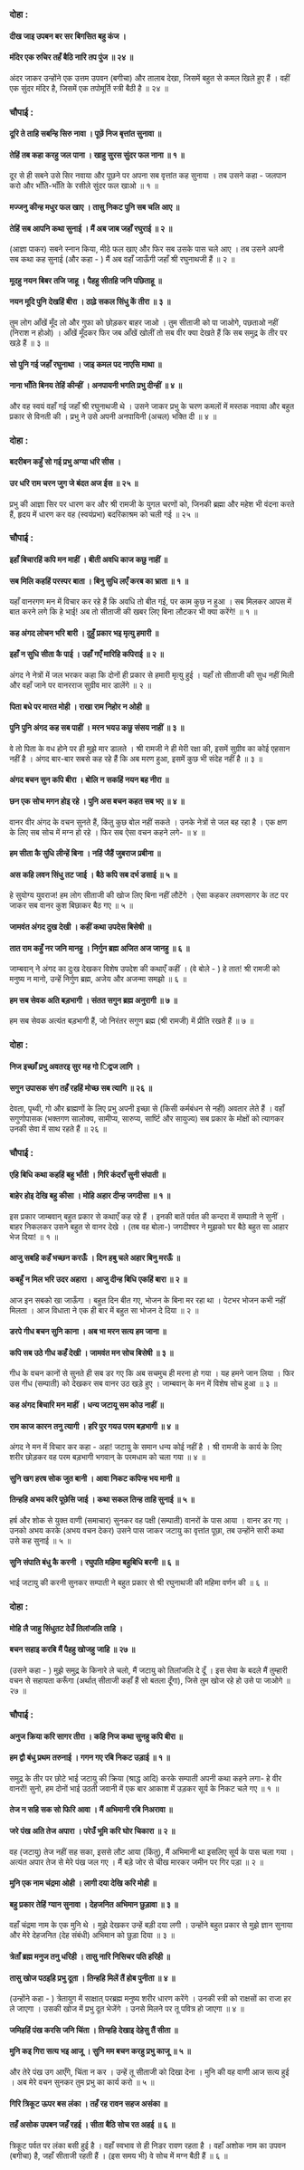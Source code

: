 ### दोहा :

#### दीख जाइ उपबन बर सर बिगसित बहु कंज ।
#### मंदिर एक रुचिर तहँ बैठि नारि तप पुंज ॥ २४ ॥

अंदर जाकर उन्होंने एक उत्तम उपवन (बगीचा) और तालाब देखा, जिसमें बहुत से कमल खिले हुए हैं । वहीं एक सुंदर मंदिर है, जिसमें एक तपोमूर्ति स्त्री बैठी है ॥ २४ ॥

### चौपाई :

#### दूरि ते ताहि सबन्हि सिरु नावा । पूछें निज बृत्तांत सुनावा ॥
#### तेहिं तब कहा करहु जल पाना । खाहु सुरस सुंदर फल नाना ॥ १ ॥

दूर से ही सबने उसे सिर नवाया और पूछने पर अपना सब वृत्तांत कह सुनाया । तब उसने कहा - जलपान करो और भाँति-भाँति के रसीले सुंदर फल खाओ ॥ १ ॥

#### मज्जनु कीन्ह मधुर फल खाए । तासु निकट पुनि सब चलि आए ॥
#### तेहिं सब आपनि कथा सुनाई । मैं अब जाब जहाँ रघुराई ॥ २ ॥

(आज्ञा पाकर) सबने स्नान किया, मीठे फल खाए और फिर सब उसके पास चले आए । तब उसने अपनी सब कथा कह सुनाई (और कहा - ) मैं अब वहाँ जाऊँगी जहाँ श्री रघुनाथजी हैं ॥ २ ॥

#### मूदहु नयन बिबर तजि जाहू । पैहहु सीतहि जनि पछिताहू ॥
#### नयन मूदि पुनि देखहिं बीरा । ठाढ़े सकल सिंधु कें तीरा ॥ ३ ॥

तुम लोग आँखें मूँद लो और गुफा को छोड़कर बाहर जाओ । तुम सीताजी को पा जाओगे, पछताओ नहीं (निराश न होओ) । आँखें मूँदकर फिर जब आँखें खोलीं तो सब वीर क्या देखते हैं कि सब समुद्र के तीर पर खड़े हैं ॥ ३ ॥

#### सो पुनि गई जहाँ रघुनाथा । जाइ कमल पद नाएसि माथा ॥
#### नाना भाँति बिनय तेहिं कीन्हीं । अनपायनी भगति प्रभु दीन्हीं ॥ ४ ॥

और वह स्वयं वहाँ गई जहाँ श्री रघुनाथजी थे । उसने जाकर प्रभु के चरण कमलों में मस्तक नवाया और बहुत प्रकार से विनती की । प्रभु ने उसे अपनी अनपायिनी (अचल) भक्ति दी ॥ ४ ॥

### दोहा :

#### बदरीबन कहुँ सो गई प्रभु अग्या धरि सीस ।
#### उर धरि राम चरन जुग जे बंदत अज ईस ॥ २५ ॥

प्रभु की आज्ञा सिर पर धारण कर और श्री रामजी के युगल चरणों को, जिनकी ब्रह्मा और महेश भी वंदना करते हैं, हृदय में धारण कर वह (स्वयंप्रभा) बदरिकाश्रम को चली गई ॥ २५ ॥

### चौपाई :

#### इहाँ बिचारहिं कपि मन माहीं । बीती अवधि काज कछु नाहीं ॥
#### सब मिलि कहहिं परस्पर बाता । बिनु सुधि लएँ करब का भ्राता ॥ १ ॥

यहाँ वानरगण मन में विचार कर रहे हैं कि अवधि तो बीत गई, पर काम कुछ न हुआ । सब मिलकर आपस में बात करने लगे कि हे भाई! अब तो सीताजी की खबर लिए बिना लौटकर भी क्या करेंगे! ॥ १ ॥

#### कह अंगद लोचन भरि बारी । दुहुँ प्रकार भइ मृत्यु हमारी ॥
#### इहाँ न सुधि सीता कै पाई । उहाँ गएँ मारिहि कपिराई ॥ २ ॥

अंगद ने नेत्रों में जल भरकर कहा कि दोनों ही प्रकार से हमारी मृत्यु हुई । यहाँ तो सीताजी की सुध नहीं मिली और वहाँ जाने पर वानरराज सुग्रीव मार डालेंगे ॥ २ ॥

#### पिता बधे पर मारत मोही । राखा राम निहोर न ओही ॥
#### पुनि पुनि अंगद कह सब पाहीं । मरन भयउ कछु संसय नाहीं ॥ ३ ॥

वे तो पिता के वध होने पर ही मुझे मार डालते । श्री रामजी ने ही मेरी रक्षा की, इसमें सुग्रीव का कोई एहसान नहीं है । अंगद बार-बार सबसे कह रहे हैं कि अब मरण हुआ, इसमें कुछ भी संदेह नहीं है ॥ ३ ॥

#### अंगद बचन सुन कपि बीरा । बोलि न सकहिं नयन बह नीरा ॥
#### छन एक सोच मगन होइ रहे । पुनि अस बचन कहत सब भए ॥ ४ ॥

वानर वीर अंगद के वचन सुनते हैं, किंतु कुछ बोल नहीं सकते । उनके नेत्रों से जल बह रहा है । एक क्षण के लिए सब सोच में मग्न हो रहे । फिर सब ऐसा वचन कहने लगे- ॥ ४ ॥

#### हम सीता कै सुधि लीन्हें बिना । नहिं जैहैं जुबराज प्रबीना ॥
#### अस कहि लवन सिंधु तट जाई । बैठे कपि सब दर्भ डसाई ॥ ५ ॥

हे सुयोग्य युवराज! हम लोग सीताजी की खोज लिए बिना नहीं लौटेंगे । ऐसा कहकर लवणसागर के तट पर जाकर सब वानर कुश बिछाकर बैठ गए ॥ ५ ॥

#### जामवंत अंगद दुख देखी । कहीं कथा उपदेस बिसेषी ॥
#### तात राम कहुँ नर जनि मानहु । निर्गुन ब्रह्म अजित अज जानहु ॥ ६ ॥

जाम्बवान् ने अंगद का दुःख देखकर विशेष उपदेश की कथाएँ कहीं । (वे बोले - ) हे तात! श्री रामजी को मनुष्य न मानो, उन्हें निर्गुण ब्रह्म, अजेय और अजन्मा समझो ॥ ६ ॥

#### हम सब सेवक अति बड़भागी । संतत सगुन ब्रह्म अनुरागी ॥ ७ ॥

हम सब सेवक अत्यंत बड़भागी हैं, जो निरंतर सगुण ब्रह्म (श्री रामजी) में प्रीति रखते हैं ॥ ७ ॥

### दोहा :

#### निज इच्छाँ प्रभु अवतरइ सुर मह गो ‍िद्वज लागि ।
#### सगुन उपासक संग तहँ रहहिं मोच्छ सब त्यागि ॥ २६ ॥

देवता, पृथ्वी, गो और ब्राह्मणों के लिए प्रभु अपनी इच्छा से (किसी कर्मबंधन से नहीं) अवतार लेते हैं । वहाँ सगुणोपासक (भक्तगण सालोक्य, सामीप्य, सारुप्य, सार्ष्टि और सायुज्य) सब प्रकार के मोक्षों को त्यागकर उनकी सेवा में साथ रहते हैं ॥ २६ ॥

### चौपाई :

#### एहि बिधि कथा कहहिं बहु भाँती । गिरि कंदराँ सुनी संपाती ॥
#### बाहेर होइ देखि बहु कीसा । मोहि अहार दीन्ह जगदीसा ॥ १ ॥

इस प्रकार जाम्बवान् बहुत प्रकार से कथाएँ कह रहे हैं । इनकी बातें पर्वत की कन्दरा में सम्पाती ने सुनीं । बाहर निकलकर उसने बहुत से वानर देखे । (तब वह बोला-) जगदीश्वर ने मुझको घर बैठे बहुत सा आहार भेज दिया! ॥ १ ॥

#### आजु सबहि कहँ भच्छन करऊँ । दिन हबु चले अहार बिनु मरऊँ ॥
#### कबहुँ न मिल भरि उदर अहारा । आजु दीन्ह बिधि एकहिं बारा ॥ २ ॥

आज इन सबको खा जाऊँगा । बहुत दिन बीत गए, भोजन के बिना मर रहा था । पेटभर भोजन कभी नहीं मिलता । आज विधाता ने एक ही बार में बहुत सा भोजन दे दिया ॥ २ ॥

#### डरपे गीध बचन सुनि काना । अब भा मरन सत्य हम जाना ॥
#### कपि सब उठे गीध कहँ देखी । जामवंत मन सोच बिसेषी ॥ ३ ॥

गीध के वचन कानों से सुनते ही सब डर गए कि अब सचमुच ही मरना हो गया । यह हमने जान लिया । फिर उस गीध (सम्पाती) को देखकर सब वानर उठ खड़े हुए । जाम्बवान् के मन में विशेष सोच हुआ ॥ ३ ॥

#### कह अंगद बिचारि मन माहीं । धन्य जटायू सम कोउ नाहीं ॥
#### राम काज कारन तनु त्यागी । हरि पुर गयउ परम बड़भागी ॥ ४ ॥

अंगद ने मन में विचार कर कहा - अहा! जटायु के समान धन्य कोई नहीं है । श्री रामजी के कार्य के लिए शरीर छोड़कर वह परम बड़भागी भगवान् के परमधाम को चला गया ॥ ४ ॥

#### सुनि खग हरष सोक जुत बानी । आवा निकट कपिन्ह भय मानी ॥
#### तिन्हहि अभय करि पूछेसि जाई । कथा सकल तिन्ह ताहि सुनाई ॥ ५ ॥

हर्ष और शोक से युक्त वाणी (समाचार) सुनकर वह पक्षी (सम्पाती) वानरों के पास आया । वानर डर गए । उनको अभय करके (अभय वचन देकर) उसने पास जाकर जटायु का वृत्तांत पूछा, तब उन्होंने सारी कथा उसे कह सुनाई ॥ ५ ॥

#### सुनि संपाति बंधु कै करनी । रघुपति महिमा बहुबिधि बरनी ॥ ६ ॥

भाई जटायु की करनी सुनकर सम्पाती ने बहुत प्रकार से श्री रघुनाथजी की महिमा वर्णन की ॥ ६ ॥

### दोहा :

#### मोहि लै जाहु सिंधुतट देउँ तिलांजलि ताहि ।
#### बचन सहाइ करबि मैं पैहहु खोजहु जाहि ॥ २७ ॥

(उसने कहा - ) मुझे समुद्र के किनारे ले चलो, मैं जटायु को तिलांजलि दे दूँ । इस सेवा के बदले मैं तुम्हारी वचन से सहायता करूँगा (अर्थात् सीताजी कहाँ हैं सो बतला दूँगा), जिसे तुम खोज रहे हो उसे पा जाओगे ॥ २७ ॥

### चौपाई :

#### अनुज क्रिया करि सागर तीरा । कहि निज कथा सुनहु कपि बीरा ॥
#### हम द्वौ बंधु प्रथम तरुनाई । गगन गए रबि निकट उड़ाई ॥ १ ॥

समुद्र के तीर पर छोटे भाई जटायु की क्रिया (श्राद्ध आदि) करके सम्पाती अपनी कथा कहने लगा- हे वीर वानरों! सुनो, हम दोनों भाई उठती जवानी में एक बार आकाश में उड़कर सूर्य के निकट चले गए ॥ १ ॥

#### तेज न सहि सक सो फिरि आवा । मैं अभिमानी रबि निअरावा ॥
#### जरे पंख अति तेज अपारा । परेउँ भूमि करि घोर चिकारा ॥ २ ॥

वह (जटायु) तेज नहीं सह सका, इससे लौट आया (किंतु), मैं अभिमानी था इसलिए सूर्य के पास चला गया । अत्यंत अपार तेज से मेरे पंख जल गए । मैं बड़े जोर से चीख मारकर जमीन पर गिर पड़ा ॥ २ ॥

#### मुनि एक नाम चंद्रमा ओही । लागी दया देखि करि मोही ॥
#### बहु प्रकार तेहिं ग्यान सुनावा । देहजनित अभिमान छुड़ावा ॥ ३ ॥

वहाँ चंद्रमा नाम के एक मुनि थे । मुझे देखकर उन्हें बड़ी दया लगी । उन्होंने बहुत प्रकार से मुझे ज्ञान सुनाया और मेरे देहजनित (देह संबंधी) अभिमान को छुड़ा दिया ॥ ३ ॥

#### त्रेताँ ब्रह्म मनुज तनु धरिही । तासु नारि निसिचर पति हरिही ॥
#### तासु खोज पठइहि प्रभु दूता । तिन्हहि मिलें तैं होब पुनीता ॥ ४ ॥

(उन्होंने कहा - ) त्रेतायुग में साक्षात् परब्रह्म मनुष्य शरीर धारण करेंगे । उनकी स्त्री को राक्षसों का राजा हर ले जाएगा । उसकी खोज में प्रभु दूत भेजेंगे । उनसे मिलने पर तू पवित्र हो जाएगा ॥ ४ ॥

#### जमिहहिं पंख करसि जनि चिंता । तिन्हहि देखाइ देहेसु तैं सीता ॥
#### मुनि कइ गिरा सत्य भइ आजू । सुनि मम बचन करहु प्रभु काजू ॥ ५ ॥

और तेरे पंख उग आएँगे, चिंता न कर । उन्हें तू सीताजी को दिखा देना । मुनि की वह वाणी आज सत्य हुई । अब मेरे वचन सुनकर तुम प्रभु का कार्य करो ॥ ५ ॥

#### गिरि त्रिकूट ऊपर बस लंका । तहँ रह रावन सहज असंका ॥
#### तहँ असोक उपबन जहँ रहई । सीता बैठि सोच रत अहई ॥ ६ ॥

त्रिकूट पर्वत पर लंका बसी हुई है । वहाँ स्वभाव से ही निडर रावण रहता है । वहाँ अशोक नाम का उपवन (बगीचा) है, जहाँ सीताजी रहती हैं । (इस समय भी) वे सोच में मग्न बैठी हैं ॥ ६ ॥
